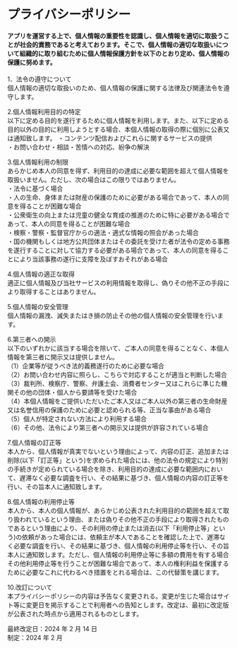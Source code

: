 # プライバシーポリシー  
#### アプリを運営する上で、個人情報の重要性を認識し、個人情報を適切に取扱うことが社会的責務であると考えております。そこで、個人情報の適切な取扱いについて組織的に取り組むために個人情報保護方針を以下のとおり定め、個人情報の保護に努めます。  

1．法令の遵守について  
個人情報の適切な取扱いのため、個人情報の保護に関する法律及び関連法令を遵守します。  

2.個人情報利用目的の特定  
以下に定める目的を遂行するために個人情報を利用します。また、以下に定める目的以外の目的に利用しようとする場合、本個人情報の取得の際に個別に公表又は通知致します。
・コンテンツ配信およびこれらに関するサービスの提供  
・お問い合わせ・相談・苦情への対応、紛争の解決  

3.個人情報利用の制限  
あらかじめ本人の同意を得ず、利用目的の達成に必要な範囲を超えて個人情報を取扱いません。ただし、次の場合はこの限りではありません。  
・法令に基づく場合  
・人の生命、身体または財産の保護のために必要がある場合であって、本人の同意を得ることが困難な場合  
・公衆衛生の向上または児童の健全な育成の推進のために特に必要がある場合であって、本人の同意を得ることが困難な場合  
・検察・警察・監督官庁からの適法・適式な情報の照会があった場合  
・国の機関もしくは地方公共団体またはその委託を受けた者が法令の定める事務を遂行することに対して協力する必要がある場合であって、本人の同意を得ることにより当該事務の遂行に支障を及ぼすおそれがある場合  

4.個人情報の適正な取得  
適正に個人情報及び当社サービスの利用情報を取得し、偽りその他不正の手段により取得することはありません。  

5.個人情報の安全管理  
個人情報の漏洩、滅失またはき損の防止その他の個人情報の安全管理を行います。  

6.第三者への開示  
以下のいずれかに該当する場合を除いて、ご本人の同意を得ることなく、本個人情報を第三者に開示又は提供しません。  
（1）企業等が従うべき法的義務遂行のために必要な場合  
（2）お問い合わせ内容に照らし、こちらで対応することが適当と判断した場合  
（3）裁判所、検察庁、警察、弁護士会、消費者センター又はこれらに準じた機関その他の団体・個人から要請等を受けた場合  
（4）本個人情報をご提供いただいたご本人又はご本人以外の第三者の生命財産又は名誉信用の保護のために必要と認められる等、正当な事由がある場合  
（5）個人が特定されない方法により利用する場合  
（6）その他、法令により第三者への開示又は提供が許容されている場合  

7.個人情報の訂正等  
本人から、個人情報が真実でないという理由によって、内容の訂正、追加または削除(以下「訂正等」という)を求められた場合には、他の法令の規定により特別の手続きが定められている場合を除き、利用目的の達成に必要な範囲内において、遅滞なく必要な調査を行い、その結果に基づき、個人情報の内容の訂正等を行い、その旨本人に通知致します。  

8.個人情報の利用停止等  
本人から、本人の個人情報が、あらかじめ公表された利用目的の範囲を超えて取り扱われているという理由、または偽りその他不正の手段により取得されたものであるという理由により、その利用の停止または消去(以下「利用停止等」という)の依頼があった場合には、依頼主が本人であることを確認した上で、遅滞なく必要な調査を行い、その結果に基づき、個人情報の利用停止等を行い、その旨本人に通知致します。ただし、個人情報の利用停止等に多額の費用を有する場合その他利用停止等を行うことが困難な場合であって、本人の権利利益を保護するために必要なこれに代わるべき措置をとれる場合は、この代替策を講じます。  

10.改訂について  
本プライバシーポリシーの内容は予告なく変更される。変更が生じた場合はサイト等に変更日を掲示することで利用者への告知とします。改定は、最初に改定版が公表された時点から適用されるものとします。  

最終改定日：2024 年 2 月 14 日  
制定：2024 年 2 月
